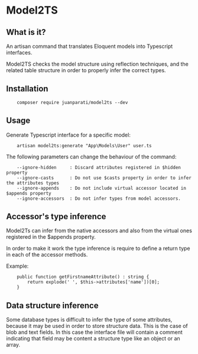 # Model2TS

## What is it?

An artisan command that translates Eloquent models into Typescript interfaces.

Model2TS checks the model structure using reflection techniques, and the related table structure in order to properly infer the correct types.

## Installation

        composer require juanparati/model2ts --dev
        
## Usage

Generate Typescript interface for a specific model:

        artisan model2ts:generate "App\Models\User" user.ts
        
The following parameters can change the behaviour of the command:

        --ignore-hidden     : Discard attributes registered in $hidden property
        --ignore-casts      : Do not use $casts property in order to infer the attributes types
        --ignore-appends    : Do not include virtual accessor located in $appends property
        --ignore-accessors  : Do not infer types from model accessors.


## Accessor's type inference

Model2Ts can infer from the native accessors and also from the virtual ones registered in the $appends property.

In order to make it work the type inference is require to define a return type in each of the accessor methods.

Example:

        public function getFirstnameAttribute() : string {
            return explode(' ', $this->attributes['name'])[0];
        }


## Data structure inference

Some database types is difficult to infer the type of some attributes, because it may be used in order to store structure data. This is the case of blob and text fields. In this case the interface file will contain a comment indicating that field may be content a structure type like an object or an array.